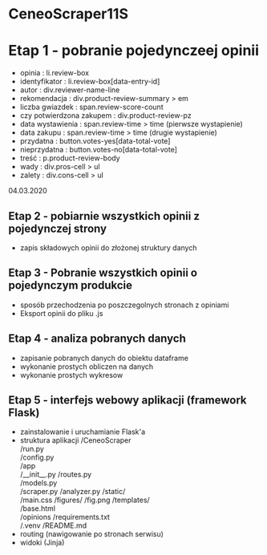 # CeneoScraper11S
# Etap 1 - pobranie pojedynczeej opinii 
- opinia    : li.review-box
- identyfikator : li.review-box[data-entry-id]
- autor     : div.reviewer-name-line
- rekomendacja      : div.product-review-summary > em
- liczba gwiazdek       :  span.review-score-count
- czy potwierdzona zakupem  :  div.product-review-pz
- data wystawienia      : span.review-time > time  (pierwsze wystapienie)
- data zakupu       :  span.review-time > time  (drugie wystapienie)
- przydatna     : button.votes-yes[data-total-vote]
- nieprzydatna      : button.votes-no[data-total-vote]
- treść     : p.product-review-body
- wady      : div.pros-cell > ul
- zalety    : div.cons-cell > ul

04.03.2020

## Etap 2 - pobiarnie wszystkich opinii z pojedynczej strony
- zapis składowych opinii do złożonej struktury danych
## Etap 3 - Pobranie wszystkich opinii o pojedynczym produkcie
- sposób przechodzenia po poszczegolnych stronach z opiniami
- Eksport opinii do pliku .js
## Etap 4 - analiza pobranych danych
- zapisanie pobranych danych do obiektu dataframe
- wykonanie prostych obliczen na danych
- wykonanie prostych wykresow

## Etap 5 - interfejs webowy aplikacji (framework Flask)
- zainstalowanie i uruchamianie Flask'a
- struktura aplikacji
    /CeneoScraper  
        /run.py  
        /config.py  
        /app  
            /\_\_init\_\_.py
            /routes.py  
            /models.py  
            /scraper.py
            /analyzer.py
            /static/  
                /main.css
                /figures/
                    /fig.png
            /templates/  
                /base.html  
            /opinions
        /requirements.txt  
        /.venv
        /README.md
- routing (nawigowanie po stronach serwisu)
- widoki (Jinja)


